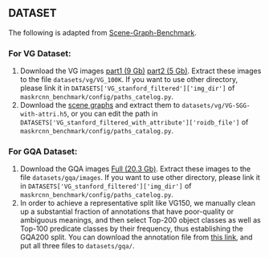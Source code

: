 ## DATASET
The following is adapted from [Scene-Graph-Benchmark](https://github.com/KaihuaTang/Scene-Graph-Benchmark.pytorch).

### For VG Dataset:
1. Download the VG images [part1 (9 Gb)](https://cs.stanford.edu/people/rak248/VG_100K_2/images.zip) [part2 (5 Gb)](https://cs.stanford.edu/people/rak248/VG_100K_2/images2.zip). Extract these images to the file `datasets/vg/VG_100K`. If you want to use other directory, please link it in `DATASETS['VG_stanford_filtered']['img_dir']` of `maskrcnn_benchmark/config/paths_catelog.py`. 
2. Download the [scene graphs](https://onedrive.live.com/embed?cid=22376FFAD72C4B64&resid=22376FFAD72C4B64%21779871&authkey=AA33n7BRpB1xa3I) and extract them to `datasets/vg/VG-SGG-with-attri.h5`, or you can edit the path in `DATASETS['VG_stanford_filtered_with_attribute']['roidb_file']` of `maskrcnn_benchmark/config/paths_catalog.py`.

### For GQA Dataset:
1. Download the GQA images [Full (20.3 Gb)](https://downloads.cs.stanford.edu/nlp/data/gqa/images.zip). Extract these images to the file `datasets/gqa/images`. If you want to use other directory, please link it in `DATASETS['VG_stanford_filtered']['img_dir']` of `maskrcnn_benchmark/config/paths_catelog.py`. 
2. In order to achieve a representative split like VG150, we manually clean up a substantial fraction of annotations that have poor-quality or ambiguous meanings, and then select Top-200 object classes as well as Top-100 predicate classes by their frequency, thus establishing the GQA200 split. You can download the annotation file from [this link](https://1drv.ms/u/s!AjK8-t5JiDT1kwwKFbdBB3ZU3c49?e=06qeZc), and put all three files to  `datasets/gqa/`.
